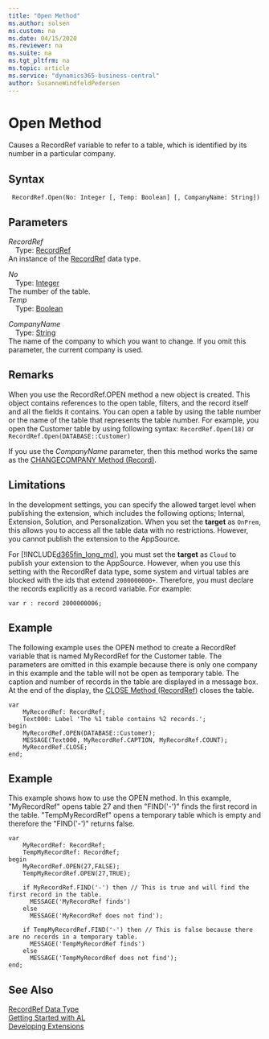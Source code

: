 ```yaml
---
title: "Open Method"
ms.author: solsen
ms.custom: na
ms.date: 04/15/2020
ms.reviewer: na
ms.suite: na
ms.tgt_pltfrm: na
ms.topic: article
ms.service: "dynamics365-business-central"
author: SusanneWindfeldPedersen
---
```

[//]: # (START>DO_NOT_EDIT)
[//]: # (IMPORTANT:Do not edit any of the content between here and the END>DO_NOT_EDIT.)
[//]: # (Any modifications should be made in the .xml files in the ModernDev repo.)
# Open Method
Causes a RecordRef variable to refer to a table, which is identified by its number in a particular company.


## Syntax
```
 RecordRef.Open(No: Integer [, Temp: Boolean] [, CompanyName: String])
```
## Parameters
*RecordRef*  
&emsp;Type: [RecordRef](recordref-data-type.md)  
An instance of the [RecordRef](recordref-data-type.md) data type.  

*No*  
&emsp;Type: [Integer](../integer/integer-data-type.md)  
The number of the table.  
*Temp*  
&emsp;Type: [Boolean](../boolean/boolean-data-type.md)  
  
*CompanyName*  
&emsp;Type: [String](../string/string-data-type.md)  
The name of the company to which you want to change. If you omit this parameter, the current company is used.  



[//]: # (IMPORTANT: END>DO_NOT_EDIT)

## Remarks  
 When you use the RecordRef.OPEN method a new object is created. This object contains references to the open table, filters, and the record itself and all the fields it contains. You can open a table by using the table number or the name of the table that represents the table number. For example, you open the Customer table by using following syntax: `RecordRef.Open(18)` or `RecordRef.Open(DATABASE::Customer)`  
  
 If you use the *CompanyName* parameter, then this method works the same as the [CHANGECOMPANY Method \(Record\)](../../methods/devenv-changecompany-method-record.md).  

## Limitations 
 In the development settings, you can specify the allowed target level when publishing the extension, which includes the following options; Internal, Extension, Solution, and Personalization. When you set the **target** as `OnPrem`, this allows you to access all the table data with no restrictions. However, you cannot publish the extension to the AppSource. <!-- For more information, see [Development Settings](../../configuring-microsoft-dynamics-nav-server.md#development-settings). -->
 
 For [!INCLUDE[d365fin_long_md](../../includes/d365fin_long_md.md)], you must set the **target** as `Cloud` to publish your extension to the AppSource. However, when you use this setting with the RecordRef data type, some system and virtual tables are blocked with the ids that extend `2000000000+`. Therefore, you must declare the records explicitly as a record variable. For example: 
```
var r : record 2000000006;
```
## Example  
 The following example uses the OPEN method to create a RecordRef variable that is named MyRecordRef for the Customer table. The parameters are omitted in this example because there is only one company in this example and the table will not be open as temporary table. The caption and number of records in the table are displayed in a message box. At the end of the display, the [CLOSE Method \(RecordRef\)](recordref-close-method.md) closes the table. 

```  
var
    MyRecordRef: RecordRef;
    Text000: Label 'The %1 table contains %2 records.'; 
begin    
    MyRecordRef.OPEN(DATABASE::Customer);  
    MESSAGE(Text000, MyRecordRef.CAPTION, MyRecordRef.COUNT);  
    MyRecordRef.CLOSE;  
end;
```  
  
## Example  
 This example shows how to use the OPEN method. In this example, "MyRecordRef" opens table 27 and then "FIND\('-'\)" finds the first record in the table. "TempMyRecordRef" opens a temporary table which is empty and therefore the "FIND\('-'\)" returns false.
  
```  
var
    MyRecordRef: RecordRef;
    TempMyRecordRef: RecordRef;
begin  
    MyRecordRef.OPEN(27,FALSE);  
    TempMyRecordRef.OPEN(27,TRUE);  
      
    if MyRecordRef.FIND('-') then // This is true and will find the first record in the table.  
      MESSAGE('MyRecordRef finds')  
    else  
      MESSAGE('MyRecordRef does not find');  
      
    if TempMyRecordRef.FIND('-') then // This is false because there are no records in a temporary table.  
      MESSAGE('TempMyRecordRef finds')  
    else  
      MESSAGE('TempMyRecordRef does not find');  
end;
```  

## See Also
[RecordRef Data Type](recordref-data-type.md)  
[Getting Started with AL](../../devenv-get-started.md)  
[Developing Extensions](../../devenv-dev-overview.md)